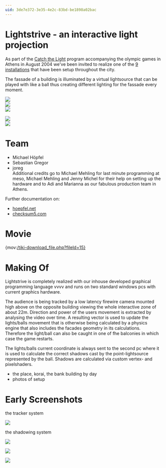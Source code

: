 ```yaml
---
uid: 3de7e372-3e35-4e2c-83bd-be1898a02bac
---
```


# Lightstrive - an interactive light projection
As part of the <a href="http://www.athens2004.com/en/OlympicLookOfAthens" class="extURL" target="_blank">Catch the Light</a> program accompanying the olympic games in Athens in August 2004 we've been invited to realize one of the <a href="http://www.athens2004.com/en/OlympicLookofAthensInteractiveArtInstallations" class="extURL" target="_blank">9 installations</a> that have been setup throughout the city.  

The fassade of a building is illuminated by a virtual lightsource that can be played with like a ball thus creating different lighting for the fassade every moment.   


![](~/img/trapeza01.jpg "")   
![](~/img/trapeza02.jpg "")   
![](~/img/trapeza03.jpg "")   


![](~/img/trapeza04.jpg "")   
![](~/img/trapeza05.jpg "")   


# Team
* Michael Höpfel  
* Sebastian Gregor  
* joreg  
Additional credits go to Michael Mehling for last minute programming at meso, Michael Mehling and Jenny Michel for their help on setting up the hardware and to Adi and Marianna as our fabulous production team in Athens.  

Further documentation on:   
* <a href="http://www.hoepfel.net/?page_id=29" class="extURL" target="_blank">hoepfel.net</a>  
* <a href="http://www.checksum5.com/89/lightstrive" class="extURL" target="_blank">checksum5.com</a>  

# Movie 
{mov:[/tiki-download_file.php?fileId=15}](https://vvvv.org/tiki-download_file.php?fileId=15})  


 

# Making Of

Lightstrive is completely realized with our inhouse developed graphical programming language vvvv and runs on two standard windows pcs with current graphics hardware.   

The audience is being tracked by a low latency firewire camera mounted high above on the opposite building viewing the whole interactive zone of about 22m. Direction and power of the users movement is extracted by analysing the video over time. A resulting vector is used to update the lights/balls movement that is otherwise being calculated by a physics engine that also includes the facades geometry in its calculations. Therefore the light/ball can also be caught in one of fhe balconies in which case the game restarts.   

The lights/balls current coordinate is always sent to the second pc where it is used to calculate the correct shadows cast by the point-lightsource represented by the ball. Shadows are calculated via custom vertex- and pixelshaders.  

* the place, korai, the bank building by day  
* photos of setup  




#  Early Screenshots


the tracker system  

![](~/img/tracker.jpg "")   




the shadowing system  


![](~/img/lighstrivedesktop_3.jpg "")   




 


![](~/img/sidehousewireshadow_3.jpg "")   


















![](~/img/lighstriveshadowmapwire_4.jpg "")   


